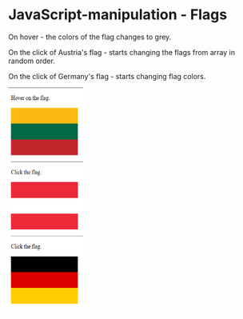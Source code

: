 # JavaScript-manipulation - Flags

<p>On hover - the colors of the flag changes to grey.</p>
<p>On the click of Austria's flag - starts changing the flags from array in random order.</p>
<p>On the click of Germany's flag - starts changing flag colors.</p>
<img src="pics/Capture.PNG" height=450 width=150>
